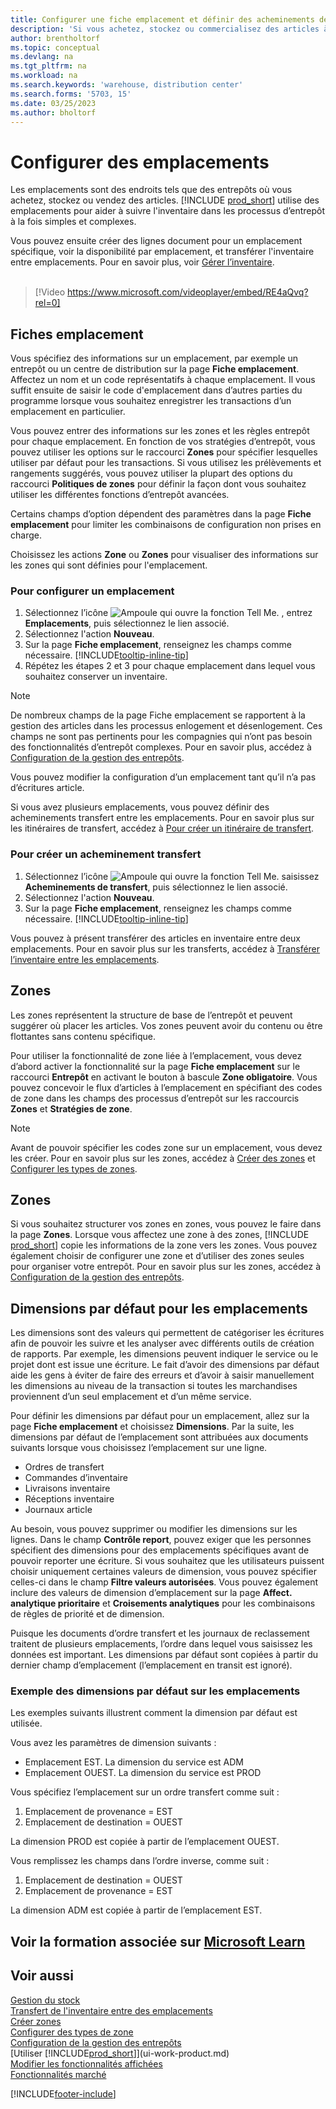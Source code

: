 ```yaml
---
title: Configurer une fiche emplacement et définir des acheminements de transfert (contient une vidéo)
description: 'Si vous achetez, stockez ou commercialisez des articles à plusieurs endroits, vous pouvez configurer chaque lieu en tant qu’emplacement.'
author: brentholtorf
ms.topic: conceptual
ms.devlang: na
ms.tgt_pltfrm: na
ms.workload: na
ms.search.keywords: 'warehouse, distribution center'
ms.search.forms: '5703, 15'
ms.date: 03/25/2023
ms.author: bholtorf
---
```

# Configurer des emplacements

Les emplacements sont des endroits tels que des entrepôts où vous achetez, stockez ou vendez des articles. [!INCLUDE [prod_short](includes/prod_short.md)] utilise des emplacements pour aider à suivre l'inventaire dans les processus d’entrepôt à la fois simples et complexes.

Vous pouvez ensuite créer des lignes document pour un emplacement spécifique, voir la disponibilité par emplacement, et transférer l'inventaire entre emplacements. Pour en savoir plus, voir [Gérer l’inventaire](inventory-manage-inventory.md).
<br><br>  
  
> [!Video https://www.microsoft.com/videoplayer/embed/RE4aQvq?rel=0]

## Fiches emplacement

Vous spécifiez des informations sur un emplacement, par exemple un entrepôt ou un centre de distribution sur la page **Fiche emplacement**. Affectez un nom et un code représentatifs à chaque emplacement. Il vous suffit ensuite de saisir le code d'emplacement dans d’autres parties du programme lorsque vous souhaitez enregistrer les transactions d’un emplacement en particulier.  

Vous pouvez entrer des informations sur les zones et les règles entrepôt pour chaque emplacement. En fonction de vos stratégies d’entrepôt, vous pouvez utiliser les options sur le raccourci **Zones** pour spécifier lesquelles utiliser par défaut pour les transactions. Si vous utilisez les prélèvements et rangements suggérés, vous pouvez utiliser la plupart des options du raccourci **Politiques de zones** pour définir la façon dont vous souhaitez utiliser les différentes fonctions d’entrepôt avancées.  

Certains champs d’option dépendent des paramètres dans la page **Fiche emplacement** pour limiter les combinaisons de configuration non prises en charge.  

Choisissez les actions **Zone** ou **Zones** pour visualiser des informations sur les zones qui sont définies pour l'emplacement.

### Pour configurer un emplacement

1. Sélectionnez l’icône ![Ampoule qui ouvre la fonction Tell Me.](media/ui-search/search_small.png "Dites-moi ce que vous voulez faire") , entrez **Emplacements**, puis sélectionnez le lien associé.
2. Sélectionnez l'action **Nouveau**.
3. Sur la page **Fiche emplacement**, renseignez les champs comme nécessaire. [!INCLUDE[tooltip-inline-tip](includes/tooltip-inline-tip_md.md)]
4. Répétez les étapes 2 et 3 pour chaque emplacement dans lequel vous souhaitez conserver un inventaire.

> [!NOTE]  
> De nombreux champs de la page Fiche emplacement se rapportent à la gestion des articles dans les processus enlogement et désenlogement. Ces champs ne sont pas pertinents pour les compagnies qui n’ont pas besoin des fonctionnalités d’entrepôt complexes. Pour en savoir plus, accédez à [Configuration de la gestion des entrepôts](warehouse-setup-warehouse.md).

Vous pouvez modifier la configuration d’un emplacement tant qu’il n’a pas d’écritures article.  

Si vous avez plusieurs emplacements, vous pouvez définir des acheminements transfert entre les emplacements. Pour en savoir plus sur les itinéraires de transfert, accédez à [Pour créer un itinéraire de transfert](inventory-how-setup-locations.md#to-create-a-transfer-route).

### Pour créer un acheminement transfert

1. Sélectionnez l’icône ![Ampoule qui ouvre la fonction Tell Me.](media/ui-search/search_small.png "Dites-moi ce que vous voulez faire") saisissez **Acheminements de transfert**, puis sélectionnez le lien associé.
2. Sélectionnez l'action **Nouveau**.
4. Sur la page **Fiche emplacement**, renseignez les champs comme nécessaire. [!INCLUDE[tooltip-inline-tip](includes/tooltip-inline-tip_md.md)]

Vous pouvez à présent transférer des articles en inventaire entre deux emplacements. Pour en savoir plus sur les transferts, accédez à [Transférer l’inventaire entre les emplacements](inventory-how-transfer-between-locations.md).

## Zones

Les zones représentent la structure de base de l’entrepôt et peuvent suggérer où placer les articles. Vos zones peuvent avoir du contenu ou être flottantes sans contenu spécifique.

Pour utiliser la fonctionnalité de zone liée à l’emplacement, vous devez d’abord activer la fonctionnalité sur la page **Fiche emplacement** sur le raccourci **Entrepôt** en activant le bouton à bascule **Zone obligatoire**. Vous pouvez concevoir le flux d’articles à l’emplacement en spécifiant des codes de zone dans les champs des processus d’entrepôt sur les raccourcis **Zones** et **Stratégies de zone**.

> [!NOTE]
> Avant de pouvoir spécifier les codes zone sur un emplacement, vous devez les créer. Pour en savoir plus sur les zones, accédez à [Créer des zones](warehouse-how-to-create-individual-bins.md) et [Configurer les types de zones](warehouse-how-to-set-up-bin-types.md).  

## Zones

Si vous souhaitez structurer vos zones en zones, vous pouvez le faire dans la page **Zones**. Lorsque vous affectez une zone à des zones, [!INCLUDE [prod_short](includes/prod_short.md)] copie les informations de la zone vers les zones. Vous pouvez également choisir de configurer une zone et d’utiliser des zones seules pour organiser votre entrepôt. Pour en savoir plus sur les zones, accédez à [Configuration de la gestion des entrepôts](warehouse-setup-warehouse.md).  

## Dimensions par défaut pour les emplacements

Les dimensions sont des valeurs qui permettent de catégoriser les écritures afin de pouvoir les suivre et les analyser avec différents outils de création de rapports. Par exemple, les dimensions peuvent indiquer le service ou le projet dont est issue une écriture. Le fait d’avoir des dimensions par défaut aide les gens à éviter de faire des erreurs et d’avoir à saisir manuellement les dimensions au niveau de la transaction si toutes les marchandises proviennent d’un seul emplacement et d’un même service.

Pour définir les dimensions par défaut pour un emplacement, allez sur la page **Fiche emplacement** et choisissez **Dimensions**. Par la suite, les dimensions par défaut de l’emplacement sont attribuées aux documents suivants lorsque vous choisissez l’emplacement sur une ligne.

* Ordres de transfert
* Commandes d’inventaire
* Livraisons inventaire
* Réceptions inventaire
* Journaux article

Au besoin, vous pouvez supprimer ou modifier les dimensions sur les lignes. Dans le champ **Contrôle report**, pouvez exiger que les personnes spécifient des dimensions pour des emplacements spécifiques avant de pouvoir reporter une écriture. Si vous souhaitez que les utilisateurs puissent choisir uniquement certaines valeurs de dimension, vous pouvez spécifier celles-ci dans le champ **Filtre valeurs autorisées**. Vous pouvez également inclure des valeurs de dimension d’emplacement sur la page **Affect. analytique prioritaire** et **Croisements analytiques** pour les combinaisons de règles de priorité et de dimension.

Puisque les documents d’ordre transfert et les journaux de reclassement traitent de plusieurs emplacements, l’ordre dans lequel vous saisissez les données est important. Les dimensions par défaut sont copiées à partir du dernier champ d’emplacement (l’emplacement en transit est ignoré).

### Exemple des dimensions par défaut sur les emplacements

Les exemples suivants illustrent comment la dimension par défaut est utilisée.

Vous avez les paramètres de dimension suivants :

* Emplacement EST. La dimension du service est ADM
* Emplacement OUEST. La dimension du service est PROD

Vous spécifiez l’emplacement sur un ordre transfert comme suit :

1. Emplacement de provenance = EST
2. Emplacement de destination = OUEST

La dimension PROD est copiée à partir de l’emplacement OUEST.

Vous remplissez les champs dans l’ordre inverse, comme suit :

1. Emplacement de destination = OUEST
2. Emplacement de provenance = EST

La dimension ADM est copiée à partir de l’emplacement EST.

## Voir la formation associée sur [Microsoft Learn](/learn/modules/trade-set-up-dynamics-365-business-central/)

## Voir aussi

[Gestion du stock](inventory-manage-inventory.md)  
[Transfert de l'inventaire entre des emplacements](inventory-how-transfer-between-locations.md)  
[Créer zones](warehouse-how-to-create-individual-bins.md)  
[Configurer des types de zone](warehouse-how-to-set-up-bin-types.md)  
[Configuration de la gestion des entrepôts](warehouse-setup-warehouse.md)  
[Utiliser [!INCLUDE[prod_short](includes/prod_short.md)]](ui-work-product.md)  
[Modifier les fonctionnalités affichées](ui-experiences.md)  
[Fonctionnalités marché](ui-across-business-areas.md)  

[!INCLUDE[footer-include](includes/footer-banner.md)]
